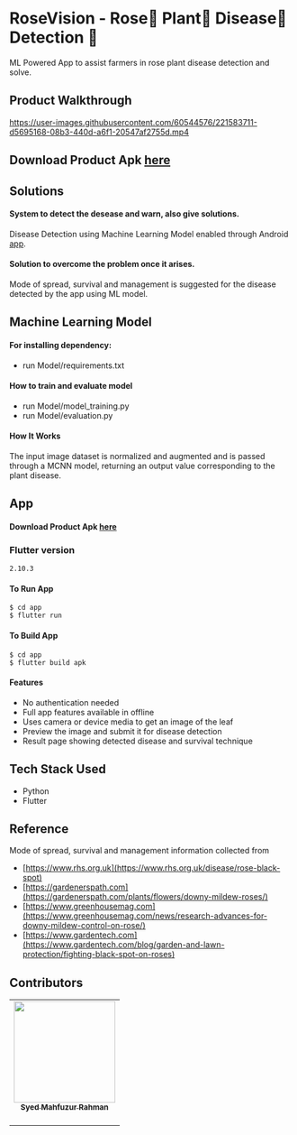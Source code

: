 # RoseVision - Rose🌹 Plant🌱 Disease🐛 Detection 🔎 

ML Powered App to assist farmers in rose plant disease detection and solve.

## Product Walkthrough

https://user-images.githubusercontent.com/60544576/221583711-d5695168-08b3-440d-a6f1-20547af2755d.mp4



## Download Product Apk **[here](https://drive.google.com/file/d/1Jb1xzzPTUjAMzHHriuQq8MnOSZ4JP7Ol/view?usp=sharing)**

## Solutions

#### System to detect the desease and warn, also give solutions.

Disease Detection using Machine Learning Model enabled through Android [app](https://drive.google.com/file/d/1Jb1xzzPTUjAMzHHriuQq8MnOSZ4JP7Ol/view?usp=sharing).

#### Solution to overcome the problem once it arises.

Mode of spread, survival and management is suggested for the disease detected by the app using ML model.


## Machine Learning Model
#### For installing dependency:
  - run Model/requirements.txt



#### How to train and evaluate model
- run Model/model_training.py
- run Model/evaluation.py

#### How It Works

The input image dataset is normalized and augmented and is passed through a MCNN model, returning an output value corresponding to the plant disease.

## App

#### Download Product Apk **[here](https://drive.google.com/file/d/1Jb1xzzPTUjAMzHHriuQq8MnOSZ4JP7Ol/view?usp=sharing)**

### Flutter version
```
2.10.3
```
#### To Run App

```shell
$ cd app
$ flutter run
```

#### To Build App

```shell
$ cd app 
$ flutter build apk
```

#### Features

- No authentication needed
- Full app features available in offline
- Uses camera or device media to get an image of the leaf
- Preview the image and submit it for disease detection
- Result page showing detected disease and survival technique


## Tech Stack Used

- Python
- Flutter

## Reference
Mode of spread, survival and management information collected from
- [https://www.rhs.org.uk](https://www.rhs.org.uk/disease/rose-black-spot)
- [https://gardenerspath.com](https://gardenerspath.com/plants/flowers/downy-mildew-roses/)
- [https://www.greenhousemag.com](https://www.greenhousemag.com/news/research-advances-for-downy-mildew-control-on-rose/)
- [https://www.gardentech.com](https://www.gardentech.com/blog/garden-and-lawn-protection/fighting-black-spot-on-roses)



## Contributors

<table>
  <tr>


<td align="center"><a href="https://github.com/SM-SHIFAT"><img src="" width="180px;" alt=""/><br /><sub><b>Syed Mahfuzur Rahman<br /></b></sub></a><br />

</tr>
</table>
